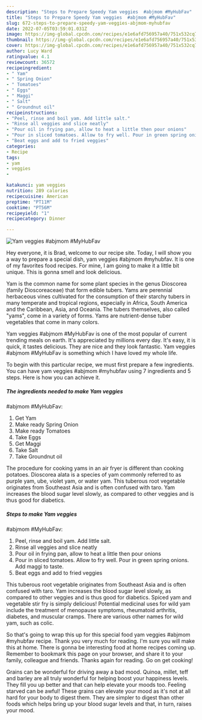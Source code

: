 ```yaml
---
description: "Steps to Prepare Speedy Yam veggies  #abjmom #MyHubFav"
title: "Steps to Prepare Speedy Yam veggies  #abjmom #MyHubFav"
slug: 672-steps-to-prepare-speedy-yam-veggies-abjmom-myhubfav
date: 2022-07-05T03:59:01.031Z
image: https://img-global.cpcdn.com/recipes/e1e6afd756957a40/751x532cq70/yam-veggies-abjmom-myhubfav-recipe-main-photo.jpg
thumbnail: https://img-global.cpcdn.com/recipes/e1e6afd756957a40/751x532cq70/yam-veggies-abjmom-myhubfav-recipe-main-photo.jpg
cover: https://img-global.cpcdn.com/recipes/e1e6afd756957a40/751x532cq70/yam-veggies-abjmom-myhubfav-recipe-main-photo.jpg
author: Lucy Ward
ratingvalue: 4.1
reviewcount: 36572
recipeingredient:
- " Yam"
- " Spring Onion"
- " Tomatoes"
- " Eggs"
- " Maggi"
- " Salt"
- " Groundnut oil"
recipeinstructions:
- "Peel, rinse and boil yam. Add little salt."
- "Rinse all veggies and slice neatly"
- "Pour oil in frying pan, allow to heat a little then pour onions"
- "Pour in sliced tomatoes. Allow to fry well. Pour in green spring onions. Add maggi to taste."
- "Beat eggs and add to fried veggies"
categories:
- Recipe
tags:
- yam
- veggies
- 

katakunci: yam veggies  
nutrition: 289 calories
recipecuisine: American
preptime: "PT11M"
cooktime: "PT56M"
recipeyield: "1"
recipecategory: Dinner

---
```



![Yam veggies 
#abjmom #MyHubFav](https://img-global.cpcdn.com/recipes/e1e6afd756957a40/751x532cq70/yam-veggies-abjmom-myhubfav-recipe-main-photo.jpg)

Hey everyone, it is Brad, welcome to our recipe site. Today, I will show you a way to prepare a special dish, yam veggies 
#abjmom #myhubfav. It is one of my favorites food recipes. For mine, I am going to make it a little bit unique. This is gonna smell and look delicious.

Yam is the common name for some plant species in the genus Dioscorea (family Dioscoreaceae) that form edible tubers. Yams are perennial herbaceous vines cultivated for the consumption of their starchy tubers in many temperate and tropical regions, especially in Africa, South America and the Caribbean, Asia, and Oceania. The tubers themselves, also called &#34;yams&#34;, come in a variety of forms. Yams are nutrient-dense tuber vegetables that come in many colors.

Yam veggies 
#abjmom #MyHubFav is one of the most popular of current trending meals on earth. It's appreciated by millions every day. It's easy, it is quick, it tastes delicious. They are nice and they look fantastic. Yam veggies 
#abjmom #MyHubFav is something which I have loved my whole life.


To begin with this particular recipe, we must first prepare a few ingredients. You can have yam veggies 
#abjmom #myhubfav using 7 ingredients and 5 steps. Here is how you can achieve it.

<!--inarticleads1-->

##### The ingredients needed to make Yam veggies 
#abjmom #MyHubFav:

1. Get  Yam
1. Make ready  Spring Onion
1. Make ready  Tomatoes
1. Take  Eggs
1. Get  Maggi
1. Take  Salt
1. Take  Groundnut oil


The procedure for cooking yams in an air fryer is different than cooking potatoes. Dioscorea alata is a species of yam commonly referred to as purple yam, ube, violet yam, or water yam. This tuberous root vegetable originates from Southeast Asia and is often confused with taro. Yam increases the blood sugar level slowly, as compared to other veggies and is thus good for diabetics. 

<!--inarticleads2-->

##### Steps to make Yam veggies 
#abjmom #MyHubFav:

1. Peel, rinse and boil yam. Add little salt.
1. Rinse all veggies and slice neatly
1. Pour oil in frying pan, allow to heat a little then pour onions
1. Pour in sliced tomatoes. Allow to fry well. Pour in green spring onions. Add maggi to taste.
1. Beat eggs and add to fried veggies


This tuberous root vegetable originates from Southeast Asia and is often confused with taro. Yam increases the blood sugar level slowly, as compared to other veggies and is thus good for diabetics. Spiced yam and vegetable stir fry is simply delicious! Potential medicinal uses for wild yam include the treatment of menopause symptoms, rheumatoid arthritis, diabetes, and muscular cramps. There are various other names for wild yam, such as colic. 

So that's going to wrap this up for this special food yam veggies 
#abjmom #myhubfav recipe. Thank you very much for reading. I'm sure you will make this at home. There is gonna be interesting food at home recipes coming up. Remember to bookmark this page on your browser, and share it to your family, colleague and friends. Thanks again for reading. Go on get cooking!

Grains can be wonderful for driving away a bad mood. Quinoa, millet, teff and barley are all truly wonderful for helping boost your happiness levels. They fill you up better and that can help elevate your moods too. Feeling starved can be awful! These grains can elevate your mood as it's not at all hard for your body to digest them. They are simpler to digest than other foods which helps bring up your blood sugar levels and that, in turn, raises your mood.
